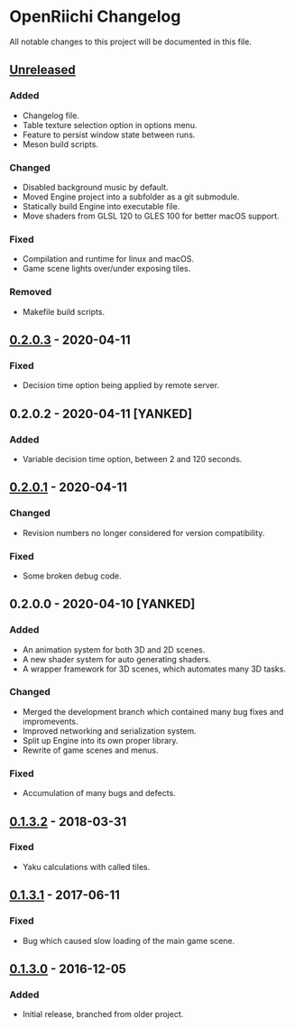 # OpenRiichi Changelog

All notable changes to this project will be documented in this file.

## [Unreleased]

### Added
- Changelog file.
- Table texture selection option in options menu.
- Feature to persist window state between runs.
- Meson build scripts.

### Changed
- Disabled background music by default.
- Moved Engine project into a subfolder as a git submodule.
- Statically build Engine into executable file.
- Move shaders from GLSL 120 to GLES 100 for better macOS support.

### Fixed
- Compilation and runtime for linux and macOS.
- Game scene lights over/under exposing tiles.

### Removed
- Makefile build scripts.

## [0.2.0.3] - 2020-04-11

### Fixed
- Decision time option being applied by remote server.

## 0.2.0.2 - 2020-04-11 [YANKED]

### Added
- Variable decision time option, between 2 and 120 seconds.

## [0.2.0.1] - 2020-04-11

### Changed
- Revision numbers no longer considered for version compatibility.

### Fixed
- Some broken debug code.

## 0.2.0.0 - 2020-04-10 [YANKED]

### Added
- An animation system for both 3D and 2D scenes.
- A new shader system for auto generating shaders.
- A wrapper framework for 3D scenes, which automates many 3D tasks.

### Changed
- Merged the development branch which contained many bug fixes and impromevents.
- Improved networking and serialization system.
- Split up Engine into its own proper library.
- Rewrite of game scenes and menus.

### Fixed
- Accumulation of many bugs and defects.

## [0.1.3.2] - 2018-03-31

### Fixed
- Yaku calculations with called tiles.

## [0.1.3.1] - 2017-06-11

### Fixed
- Bug which caused slow loading of the main game scene.

## [0.1.3.0] - 2016-12-05

### Added
- Initial release, branched from older project.

[unreleased]: https://github.com/FluffyStuff/OpenRiichi/compare/v0.2.0.3...HEAD
[0.2.0.3]:    https://github.com/FluffyStuff/OpenRiichi/releases/tag/v0.2.0.3
[0.2.0.1]:    https://github.com/FluffyStuff/OpenRiichi/releases/tag/v0.2.0.1
[0.1.3.2]:    https://github.com/FluffyStuff/OpenRiichi/releases/tag/v0.1.3.2
[0.1.3.1]:    https://github.com/FluffyStuff/OpenRiichi/releases/tag/v0.1.3.1
[0.1.3.0]:    https://github.com/FluffyStuff/OpenRiichi/releases/tag/v0.1.3